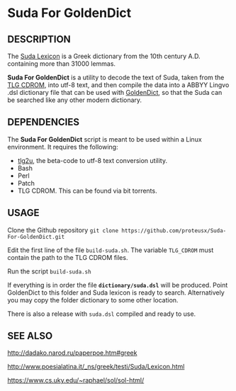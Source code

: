 # Suda For GoldenDict

## DESCRIPTION

The [Suda Lexicon](https://en.wikipedia.org/wiki/Suda) is a Greek dictionary from the
10th century A.D. containing more than 31000 lemmas.

**Suda For GoldenDict** is a utility to decode the text of Suda, taken from the [TLG
CDROM](http://stephanus.tlg.uci.edu/), into utf-8 text, and then compile the
data into a ABBYY Lingvo .dsl dictionary file that can be used with
[GoldenDict]( http://goldendict.org/), so that the Suda can be searched like any
other modern dictionary.

## DEPENDENCIES
The **Suda For GoldenDict** script is meant to be used within a Linux environment.
It requires the following:

* [tlg2u](https://github.com/proteusx/tlg2u), the beta-code to utf-8 text conversion
    utility.
* Bash
* Perl
* Patch
* TLG CDROM. This can be found via bit torrents.


## USAGE

Clone the Github repository `git clone https://github.com/proteusx/Suda-For-GoldenDict.git`

Edit the first line of the file `build-suda.sh`. The variable `TLG_CDROM` must
contain the path to the TLG CDROM files.

Run the script `build-suda.sh`

If everything is in order the file **`dictionary/suda.dsl`** will be produced.  Point
GoldenDict to this folder and Suda lexicon is ready to search.  Alternatively you may
copy the folder dictionary to some other location.

There is also a release with `suda.dsl` compiled and ready to use.


## SEE ALSO
<http://dadako.narod.ru/paperpoe.htm#greek>

<http://www.poesialatina.it/_ns/greek/testi/Suda/Lexicon.html>

<https://www.cs.uky.edu/~raphael/sol/sol-html/>



<!-- vim: set tw=80 spell fo=tq: -->
